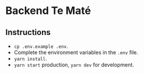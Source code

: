 # Backend Te Maté

## Instructions
- `cp .env.example .env`.
- Complete the environment variables in the `.env` file.
- `yarn install`.
- `yarn start` production, `yarn dev` for development.